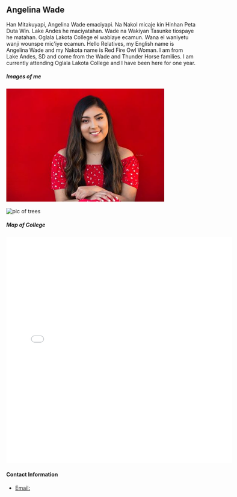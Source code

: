 ## Angelina Wade 
Han Mitakuyapi, Angelina Wade emaciyapi. Na Nakol micaje kin Hinhan Peta Duta Win. Lake Andes he maciyatahan. Wade na Wakiyan Tasunke tiospaye he matahan. Oglala Lakota College el wablaye ecamun. Wana el waniyetu wanji wounspe mic'iye ecamun.
Hello Relatives, my English name is Angelina Wade and my Nakota name is Red Fire Owl Woman. I am from Lake Andes, SD and come from the Wade and Thunder Horse families. I am currently attending Oglala Lakota College and I have been here for one year. 

##### Images of me
![professional_photo](/img/professional_photo.jpg) 

![pic of trees](https://imgs.mongabay.com/wp-content/uploads/sites/20/2015/09/03164048/pittsfield_state_forest_153.jpg)

##### Map of College
<embed type="text/html" src="img/olc.html" width="600" height="600">

#### Contact Information
* [Email:](awade29716@olc.edu)
